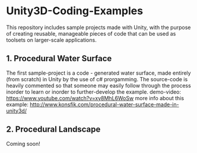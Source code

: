 # Unity3D-Coding-Examples
This repository includes sample projects made with Unity, with the purpose of creating reusable, manageable pieces of code that can be used as toolsets on larger-scale applications. 
## 1. Procedural Water Surface
The first sample-project is a code - generated water surface, made entirely (from scratch) in Unity by the use of c# prorgamming. The source-code is heavily commented so that someone may easily follow through the process inorder to learn or inorder to further-develop the example.
demo-video: https://www.youtube.com/watch?v=xy8MhL6WoSw
more info about this example: http://www.konsfik.com/procedural-water-surface-made-in-unity3d/

## 2. Procedural Landscape
Coming soon!

